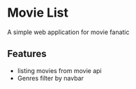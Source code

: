 # Movie List

A simple web application for movie fanatic

## Features

- listing movies from movie api
- Genres filter by navbar

